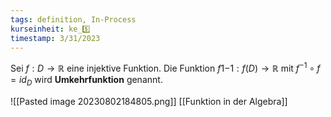 ```yaml
---
tags: definition, In-Process
kurseinheit: ke_5️⃣
timestamp: 3/31/2023
---
```

Sei $f:D \rightarrow \mathbb{R}$ eine injektive Funktion. Die Funktion $f1{-1}: f(D) \rightarrow \mathbb{R}$  mit $f^{-1} \circ f=id_{D}$ wird **Umkehrfunktion** genannt.

![[Pasted image 20230802184805.png]]
[[Funktion in der Algebra]]

